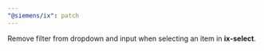 ```yaml
---
"@siemens/ix": patch
---
```


Remove filter from dropdown and input when selecting an item in **ix-select**.
